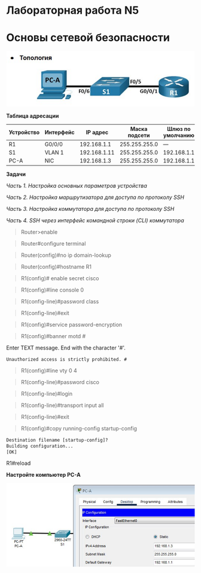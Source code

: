 # Лабораторная работа N5
# Основы сетевой безопасности

![](https://github.com/netdoms/repozit/blob/main/labs_otus/lab_11/1.jpg "")

**Таблица адресации**

|Устройство|Интерфейс|IP адрес |Маска подсети |Шлюз по умолчанию |
|------|--------|-------|-------|-----|
| R1   | G0/0/0 | 192.168.1.1 |255.255.255.0     | —       |
| S1   |VLAN 1  |192.168.1.11  |255.255.255.0     | 192.168.1.1      |
| PC-A |NIC     |192.168.1.3 |255.255.255.0     | 192.168.1.1 |

**Задачи**

*Часть 1. Настройка основных параметров устройства*

*Часть 2. Настройка маршрутизатора для доступа по протоколу SSH*

*Часть 3. Настройка коммутатора для доступа по протоколу SSH*

*Часть 4. SSH через интерфейс командной строки (CLI) коммутатора*


> Router>enable 

> Router#configure terminal

> Router(config)#no ip domain-lookup

> Router(config)#hostname R1

> R1(config)# enable secret cisco

> R1(config)#line console 0

> R1(config-line)#password class

> R1(config-line)#exit

> R1(config)#service password-encryption

> R1(config)#banner motd #

Enter TEXT message.  End with the character '#'.

    Unauthorized access is strictly prohibited. #

> R1(config)#line vty 0 4

> R1(config-line)#password cisco

> R1(config-line)#login

> R1(config-line)#transport input all

> R1(config-line)#exit




> R1(config)#copy running-config startup-config

    Destination filename [startup-config]? 
    Building configuration...
    [OK]

  R1#reload  

**Настройте компьютер PC-A**

![](https://github.com/netdoms/repozit/blob/main/labs_otus/lab_11/2.jpg "")

